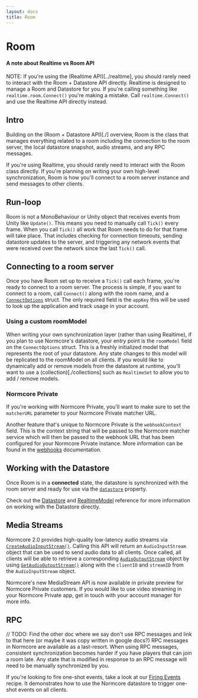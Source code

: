 ```yaml
---
layout: docs
title: Room
---
```

# Room

#### A note about Realtime vs Room API
NOTE: If you're using the (Realtime API)[../realtime], you should rarely need to interact with the Room + Datastore API directly. Realtime is designed to manage a Room and Datastore for you. If you're calling something like `realtime.room.Connect()` you're making a mistake. Call `realtime.Connect()` and use the Realtime API directly instead.

## Intro
Building on the (Room + Datastore API)[./] overview, Room is the class that manages everything related to a room including the connection to the room server, the local datastore snapshot, audio streams, and any RPC messages.

If you're using Realtime, you should rarely need to interact with the Room class directly. If you're planning on writing your own high-level synchronization, Room is how you'll connect to a room server instance and send messages to other clients.

## Run-loop
Room is not a MonoBehaviour or Unity object that receives events from Unity like `Update()`. This means you need to manually call `Tick()` every frame. When you call `Tick()` all work that Room needs to do for that frame will take place. That includes checking for connection timeouts, sending datastore updates to the server, and triggering any network events that were received over the network since the last `Tick()` call.

## Connecting to a room server
Once you have Room set up to receive a `Tick()` call each frame, you're ready to connect to a room server. The process is simple, if you want to connect to a room, call `Connect()` along with the room name, and a [`ConnectOptions`](../reference/connectoptions.md) struct. The only required field is the `appKey` this will be used to look up the application and track usage in your account.

### Using a custom roomModel
When writing your own synchronization layer (rather than using Realtime), if you plan to use Normcore's datastore, your entry point is the `roomModel` field on the `ConnectOptions` struct. This is a freshly initialized model that represents the root of your datastore. Any state changes to this model will be replicated to the roomModel on all clients. If you would like to dynamically add or remove models from the datastore at runtime, you'll want to use a (collection)[./collections] such as `RealtimeSet` to allow you to add / remove models.

### Normcore Private
If you're working with Normcore Private, you'll want to make sure to set the `matcherURL` parameter to your Normcore Private matcher URL.

Another feature that's unique to Normcore Private is the `webhookContext` field. This is the context string that will be passed to the Normcore matcher service which will then be passed to the webhook URL that has been configured for your Normcore Private instance. More information can be found in the [webhooks](../normcore-private/webhooks) documentation.

## Working with the Datastore
Once Room is in a **connected** state, the datastore is synchronized with the room server and ready for use via the [`datastore`](../reference/room#datastore) property.

Check out the [Datastore](./datastore) and [RealtimeModel](./realtimemodel) reference for more information on working with the Datastore directly.

## Media Streams
Normcore 2.0 provides high-quality low-latency audio streams via [`CreateAudioInputStream()`](../reference/room#createaudioinputstream). Calling this API will return an `AudioInputStream` object that can be used to send audio data to all clients. Once called, all clients will be able to retrieve a corresponding [`AudioOutputStream`](../reference/audiooutputstream) object by using [`GetAudioOutputStream()`](../reference/room#getaudiooutputstream) along with the `clientID` and `streamID` from the `AudioInputStream` object.

Normcore's new MediaStream API is now available in private preview for Normcore Private customers. If you would like to use video streaming in your Normcore Private app, get in touch with your account manager for more info.

## RPC
// TODO: Find the other doc where we say don't use RPC messages and link to that here (or maybe it was copy written in google docs?)
RPC messages in Normcore are available as a last-resort. When using RPC messages, consistent synchronization becomes harder if you have players that can join a room late. Any state that is modified in response to an RPC message will need to be manually synchronized by you.

If you're looking to fire one-shot events, take a look at our [Firing Events](../guides/firing-events) recipe. It demonstrates how to use the Normcore datastore to trigger one-shot events on all clients.
